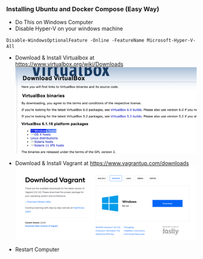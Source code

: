 ### Installing Ubuntu and Docker Compose (Easy Way)

- Do This on Windows Computer
- Disable Hyper-V on your windows machine

```console
Disable-WindowsOptionalFeature -Online -FeatureName Microsoft-Hyper-V-All
```

- Download & Install Virtualbox at https://www.virtualbox.org/wiki/Downloads
![alt text](images/2.png "Title")

- Download & Install Vagrant at https://www.vagrantup.com/downloads
![alt text](images/1.png "Title")

- Restart Computer
